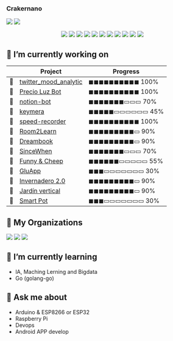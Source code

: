 ### Crakernano

<!--
**crakernano/crakernano** is a ✨ _special_ ✨ repository because its `README.md` (this file) appears on your GitHub profile.

Here are some ideas to get you started:

- 🔭 I’m currently working on ...
- 🌱 I’m currently learning ...
- 👯 I’m looking to collaborate on ...
- 🤔 I’m looking for help with ...
- 💬 Ask me about ...
- 📫 How to reach me: ...
- 😄 Pronouns: ...
- ⚡ Fun fact: ...
-->
<!--<img src="https://gitlang.mrmarble.dev/crakernano?format=svg">-->
  <p align = "left">
    <img src="https://github-readme-stats.vercel.app/api?username=crakernano&show_icons=true&theme=highcontrast&line_height=27"> 
    <img src="https://github-readme-stats.vercel.app/api/top-langs/?username=crakernano&hide=css,html&theme=highcontrast&line_height=27">
  </p>

<p align = "center">
<img src="https://img.shields.io/badge/python%20-%2314354C.svg?&style=for-the-badge&logo=python&logoColor=yellow"/>
<img src="https://img.shields.io/badge/php%20-%2314354C.svg?&style=for-the-badge&logo=php&logoColor=777BB4"/>
<img src="https://img.shields.io/badge/-Javascript%20-%2314354C.svg?style=for-the-badge&logo=javascript&logoColor=yellow"/>
<img src="https://img.shields.io/badge/java%20-%2314354C.svg?&style=for-the-badge&logo=java&logoColor=red"/>
<img src="https://img.shields.io/badge/docker%20-%2314354C.svg?&style=for-the-badge&logo=docker&logoColor=white"/>
<img src="https://img.shields.io/badge/jenkis%20-%2314354C.svg?&style=for-the-badge&logo=jenkins&logoColor=black"/>
<img src="https://img.shields.io/badge/kubernetes%20-%2314354C.svg?&style=for-the-badge&logo=kubernetes&logoColor=white"/>
<img src="https://img.shields.io/badge/dart%20-%2314354C.svg?&style=for-the-badge&logo=dart&logoColor=white"/>
<img src="https://img.shields.io/badge/flutter%20-%2314354C.svg?&style=for-the-badge&logo=flutter&logoColor=white"/>  
<img src="https://img.shields.io/badge/react%20-%2314354C.svg?&style=for-the-badge&logo=react&logoColor=white"/>
<img src="https://img.shields.io/badge/go%20-%2314354C.svg?&style=for-the-badge&logo=go&logoColor=white"/>
</p>

## 🔭 I’m currently working on

|  | Project | Progress |
| -- | -- | -- |
| 🤖 | [twitter_mood_analytic](https://github.com/crakernano/twitter_mood_analytic) |  	◼◼◼◼◼◼◼◼◼◼ 100%  |
| 🤖 |[Precio Luz Bot](https://github.com/crakernano/precio-luz-bot)|  	◼◼◼◼◼◼◼◼◼◼ 100%  |
| 🤖 |[notion-bot](https://github.com/crakernano/notion-bot) | ◼◼◼◼◼◼◼▭▭▭ 70% |
| 🤖 |[keymera](https://github.com/crakernano/keymera)|◼◼◼◼◼▭▭▭▭▭▭ 45%|
| 🤖 |[speed-recorder](https://github.com/crakernano/speed-recorder)|  	◼◼◼◼◼◼◼◼◼◼ 100%  |
| 🤖 | [Room2Learn](https://nami-tech.es/?productos=room2learn-una-forma-diferente-de-aprender-y-divertirte) | 	◼◼◼◼◼◼◼◼◼▭ 90% |
| 🤖 | [Dreambook]() | 	◼◼◼◼◼◼◼◼◼▭ 90% |
| 🚧 | [SinceWhen](https://nami-tech.es/?productos=sincewhere-aplicaciones-alimentos-dinero) | ◼◼◼◼◼◼◼▭▭▭ 70% |
| 🚧 | [Funny & Cheep]() | ◼◼◼◼◼◼▭▭▭▭▭ 55% |
| 🚧 | [GluApp](https://nami-tech.es/?productos=gluapp) | ◼◼◼▭▭▭▭▭▭▭ 30% |
| 🌱 | [Invernadero 2.0](https://trastejant.github.io/projects/invernadero_2_0/) | 	◼◼◼◼◼◼◼◼◼▭ 90% |
| 🌱 | [Jardín vertical](https://trastejant.github.io/projects/invernadero_2_0/) | 	◼◼◼◼◼◼◼◼◼▭ 90% |
| 🚧 | [Smart Pot]() |	◼◼◼▭▭▭▭▭▭▭ 30%|

## 👯 My Organizations

<a href="https://github.com/NaMiTech"><img src="https://avatars.githubusercontent.com/u/46827481?s=64&v=4"></a>
<a href="https://github.com/Trastejant"><img src="https://avatars.githubusercontent.com/u/46757571?s=64&v=4"></a>
<a href="https://github.com/La-Codeteca"><img src="https://avatars.githubusercontent.com/u/91850306?s=64&v=4"></a>

## 🌱 I’m currently learning 

- IA, Maching Lerning and Bigdata
- Go (golang-go)

## 💬 Ask me about 

- Arduino & ESP8266 or ESP32
- Raspberry Pi
- Devops
- Android APP develop
